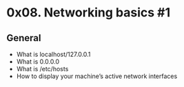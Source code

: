 # 0x08. Networking basics #1

## General

* What is localhost/127.0.0.1
* What is 0.0.0.0
* What is /etc/hosts
* How to display your machine’s active network interfaces